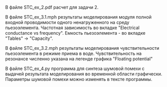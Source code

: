 В файле STC_ex_2.pdf расчет для задачи 2.

В файле STC_ex_3.1.mph результаты моделирования модуля полной входной проводимости одного ненагруженного на среду пьезоэлемента. Частотная зависимость во вкладке "Electrical conductance vs frequency". Емкость пьезоэлемента - во вкладке "Tables" -> "Capacity".

В файле STC_ex_3.2.mph результаты моделирования чувствительности пьезоэлемента в режиме приема в воде. Чувствительность на резонансе численно указана на легенде графика "Floating potential"

В файле STC_ex_4.py программа для синтеза шумовой помехи с выдачей результата моделирования во временной области графически. Параметры шумовой помехи можно изменять в тексте программы.

